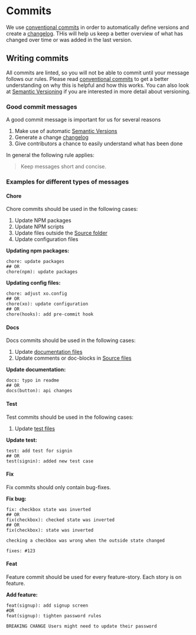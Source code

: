 # Commits

We use [conventional commits](https://www.conventionalcommits.org/) in order to automatically define
versions and create a [changelog](../CHANGELOG.md). THis will help us keep a better overview of what
has changed over time or was added in the last version.

## Writing commits

All commits are linted, so you will not be able to commit until your message follows our rules.
Please read [conventional commits](https://www.conventionalcommits.org/) to get a better
understanding on why this is helpful and how this works. You can also look at
[Semantic Versioning](https://semver.org/) if you are interested in more detail about versioning.

### Good commit messages

A good commit message is important for us for several reasons

1. Make use of automatic [Semantic Versions](https://semver.org/)
2. Generate a change [changelog](../CHANGELOG.md)
3. Give contributors a chance to easily understand what has been done

In general the following rule applies:

> Keep messages short and concise.

### Examples for different types of messages

#### Chore

Chore commits should be used in the following cases:

1. Update NPM packages
2. Update NPM scripts
3. Update files outside the [Source folder](../src)
4. Update configuration files

**Updating npm packages:**

```
chore: update packages
## OR
chore(npm): update packages
```

**Updating config files:**

```
chore: adjust xo.config
## OR
chore(xo): update configuration
## OR
chore(hooks): add pre-commit hook
```

#### Docs

Docs commits should be used in the following cases:

1. Update [documentation files](./)
2. Update comments or doc-blocks in [Source files](../src)

**Update documentation:**

```
docs: typo in readme
## OR
docs(button): api changes
```

#### Test

Test commits should be used in the following cases:

1. Update [test files](../cypress/integration)

**Update test:**

```
test: add test for signin
## OR
test(signin): added new test case
```

#### Fix

Fix commits should only contain bug-fixes.

**Fix bug:**

```
fix: checkbox state was inverted
## OR
fix(checkbox): checked state was inverted
## OR
fix(checkbox): state was inverted

checking a checkbox was wrong when the outside state changed

fixes: #123

```

#### Feat

Feature commit should be used for every feature-story.
Each story is on feature.

**Add feature:**

```
feat(signup): add signup screen
#OR
feat(signup): tighten password rules

BREAKING CHANGE Users might need to update their password
```
